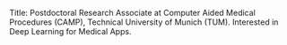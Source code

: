 Title: 
Postdoctoral Research Associate at Computer Aided Medical Procedures (CAMP), Technical University of Munich (TUM). Interested in Deep Learning for Medical Apps.
